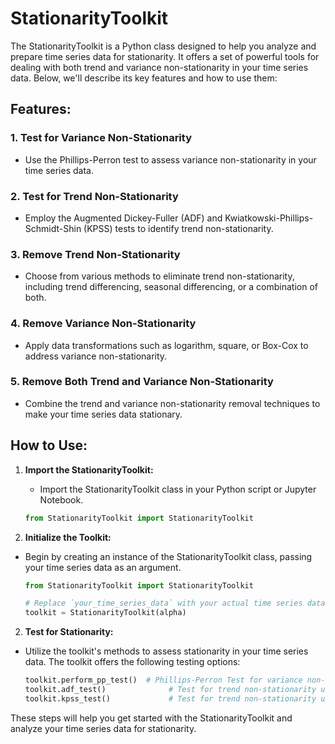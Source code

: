 # StationarityToolkit

The StationarityToolkit is a Python class designed to help you analyze and prepare time series data for stationarity. It offers a set of powerful tools for dealing with both trend and variance non-stationarity in your time series data. Below, we'll describe its key features and how to use them:

## Features:

### 1. Test for Variance Non-Stationarity
   - Use the Phillips-Perron test to assess variance non-stationarity in your time series data.

### 2. Test for Trend Non-Stationarity
   - Employ the Augmented Dickey-Fuller (ADF) and Kwiatkowski-Phillips-Schmidt-Shin (KPSS) tests to identify trend non-stationarity.

### 3. Remove Trend Non-Stationarity
   - Choose from various methods to eliminate trend non-stationarity, including trend differencing, seasonal differencing, or a combination of both.

### 4. Remove Variance Non-Stationarity
   - Apply data transformations such as logarithm, square, or Box-Cox to address variance non-stationarity.

### 5. Remove Both Trend and Variance Non-Stationarity
   - Combine the trend and variance non-stationarity removal techniques to make your time series data stationary.

## How to Use:

1. **Import the StationarityToolkit:**
   - Import the StationarityToolkit class in your Python script or Jupyter Notebook.

   ```python
   from StationarityToolkit import StationarityToolkit
2. **Initialize the Toolkit:**

- Begin by creating an instance of the StationarityToolkit class, passing your time series data as an argument.

   ```python
   from StationarityToolkit import StationarityToolkit

   # Replace `your_time_series_data` with your actual time series data
   toolkit = StationarityToolkit(alpha)
2. **Test for Stationarity:**

- Utilize the toolkit's methods to assess stationarity in your time series data. The toolkit offers the following testing options:

   ```python
   toolkit.perform_pp_test()  # Phillips-Perron Test for variance non-stationarity
   toolkit.adf_test()              # Test for trend non-stationarity using ADF
   toolkit.kpss_test()             # Test for trend non-stationarity using KPSS

These steps will help you get started with the StationarityToolkit and analyze your time series data for stationarity.